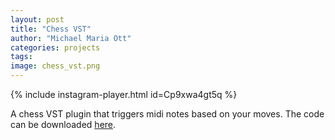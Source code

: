 ```yaml
---
layout: post
title: "Chess VST"
author: "Michael Maria Ott"
categories: projects
tags: 
image: chess_vst.png
---
```

{% include instagram-player.html id=Cp9xwa4gt5q %}

A chess VST plugin that triggers midi notes based on your moves. The code can be downloaded [here](https://github.com/michaelmariaott/chessvst). 

